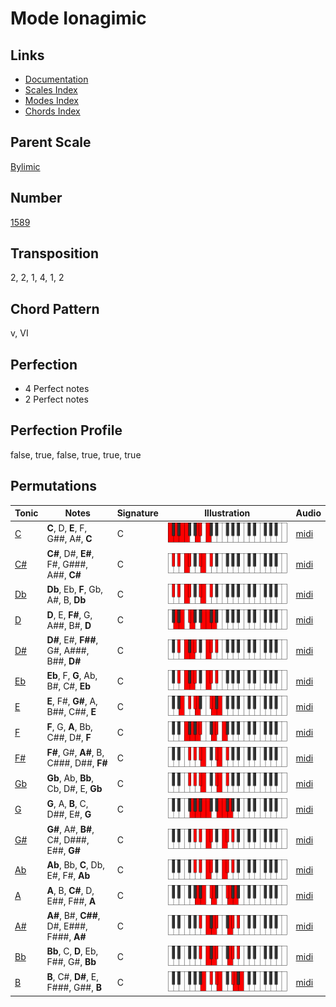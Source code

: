 # Mode Ionagimic

## Links

- [Documentation](README.md)
- [Scales Index](Scales.md)
- [Modes Index](Modes.md)
- [Chords Index](Chords.md)

## Parent Scale

[Bylimic](ScaleBylimic.md)

## Number

[1589](https://ianring.com/musictheory/scales/1589)

## Transposition

2, 2, 1, 4, 1, 2

## Chord Pattern

v, VI

## Perfection

- 4 Perfect notes
- 2 Perfect notes

## Perfection Profile

false, true, false, true, true, true

## Permutations

| Tonic | Notes | Signature | Illustration | Audio |
|-------|-------|-----------|--------------|-------|
| [C](ModeCNaturalIonagimic.md) | **C**, D, **E**, F, G##, A#, **C** | C | ![CNaturalIonagimic](ModeCNaturalIonagimic.png) | [midi](https://github.com/edipermadi/music/blob/main/docs/ModeCNaturalIonagimic.mid?raw=true) |
| [C#](ModeCSharpIonagimic.md) | **C#**, D#, **E#**, F#, G###, A##, **C#** | C | ![CSharpIonagimic](ModeCSharpIonagimic.png) | [midi](https://github.com/edipermadi/music/blob/main/docs/ModeCSharpIonagimic.mid?raw=true) |
| [Db](ModeDFlatIonagimic.md) | **Db**, Eb, **F**, Gb, A#, B, **Db** | C | ![DFlatIonagimic](ModeDFlatIonagimic.png) | [midi](https://github.com/edipermadi/music/blob/main/docs/ModeDFlatIonagimic.mid?raw=true) |
| [D](ModeDNaturalIonagimic.md) | **D**, E, **F#**, G, A##, B#, **D** | C | ![DNaturalIonagimic](ModeDNaturalIonagimic.png) | [midi](https://github.com/edipermadi/music/blob/main/docs/ModeDNaturalIonagimic.mid?raw=true) |
| [D#](ModeDSharpIonagimic.md) | **D#**, E#, **F##**, G#, A###, B##, **D#** | C | ![DSharpIonagimic](ModeDSharpIonagimic.png) | [midi](https://github.com/edipermadi/music/blob/main/docs/ModeDSharpIonagimic.mid?raw=true) |
| [Eb](ModeEFlatIonagimic.md) | **Eb**, F, **G**, Ab, B#, C#, **Eb** | C | ![EFlatIonagimic](ModeEFlatIonagimic.png) | [midi](https://github.com/edipermadi/music/blob/main/docs/ModeEFlatIonagimic.mid?raw=true) |
| [E](ModeENaturalIonagimic.md) | **E**, F#, **G#**, A, B##, C##, **E** | C | ![ENaturalIonagimic](ModeENaturalIonagimic.png) | [midi](https://github.com/edipermadi/music/blob/main/docs/ModeENaturalIonagimic.mid?raw=true) |
| [F](ModeFNaturalIonagimic.md) | **F**, G, **A**, Bb, C##, D#, **F** | C | ![FNaturalIonagimic](ModeFNaturalIonagimic.png) | [midi](https://github.com/edipermadi/music/blob/main/docs/ModeFNaturalIonagimic.mid?raw=true) |
| [F#](ModeFSharpIonagimic.md) | **F#**, G#, **A#**, B, C###, D##, **F#** | C | ![FSharpIonagimic](ModeFSharpIonagimic.png) | [midi](https://github.com/edipermadi/music/blob/main/docs/ModeFSharpIonagimic.mid?raw=true) |
| [Gb](ModeGFlatIonagimic.md) | **Gb**, Ab, **Bb**, Cb, D#, E, **Gb** | C | ![GFlatIonagimic](ModeGFlatIonagimic.png) | [midi](https://github.com/edipermadi/music/blob/main/docs/ModeGFlatIonagimic.mid?raw=true) |
| [G](ModeGNaturalIonagimic.md) | **G**, A, **B**, C, D##, E#, **G** | C | ![GNaturalIonagimic](ModeGNaturalIonagimic.png) | [midi](https://github.com/edipermadi/music/blob/main/docs/ModeGNaturalIonagimic.mid?raw=true) |
| [G#](ModeGSharpIonagimic.md) | **G#**, A#, **B#**, C#, D###, E##, **G#** | C | ![GSharpIonagimic](ModeGSharpIonagimic.png) | [midi](https://github.com/edipermadi/music/blob/main/docs/ModeGSharpIonagimic.mid?raw=true) |
| [Ab](ModeAFlatIonagimic.md) | **Ab**, Bb, **C**, Db, E#, F#, **Ab** | C | ![AFlatIonagimic](ModeAFlatIonagimic.png) | [midi](https://github.com/edipermadi/music/blob/main/docs/ModeAFlatIonagimic.mid?raw=true) |
| [A](ModeANaturalIonagimic.md) | **A**, B, **C#**, D, E##, F##, **A** | C | ![ANaturalIonagimic](ModeANaturalIonagimic.png) | [midi](https://github.com/edipermadi/music/blob/main/docs/ModeANaturalIonagimic.mid?raw=true) |
| [A#](ModeASharpIonagimic.md) | **A#**, B#, **C##**, D#, E###, F###, **A#** | C | ![ASharpIonagimic](ModeASharpIonagimic.png) | [midi](https://github.com/edipermadi/music/blob/main/docs/ModeASharpIonagimic.mid?raw=true) |
| [Bb](ModeBFlatIonagimic.md) | **Bb**, C, **D**, Eb, F##, G#, **Bb** | C | ![BFlatIonagimic](ModeBFlatIonagimic.png) | [midi](https://github.com/edipermadi/music/blob/main/docs/ModeBFlatIonagimic.mid?raw=true) |
| [B](ModeBNaturalIonagimic.md) | **B**, C#, **D#**, E, F###, G##, **B** | C | ![BNaturalIonagimic](ModeBNaturalIonagimic.png) | [midi](https://github.com/edipermadi/music/blob/main/docs/ModeBNaturalIonagimic.mid?raw=true) |
